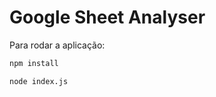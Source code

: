 # Google Sheet Analyser

Para rodar a aplicação:

```bash
npm install
```

```bash
node index.js
```